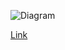 ![Diagram](https://www.planttext.com/api/plantuml/img/ZLLDRn9H5DtFhtY9MmlJBem1IjfK5-xScBWpKnW-8fqnV2mqB6Yh41C2qH2Q6BLM_i0K1w5bmBzmtp_otFU0T0fCogRCuzvppZttlEb1fMgLgxMJagXLxF9X9dDKi9nyqSaR9JjN5GNRojfb8vLpdQh8k2Mtl6-QfgWKFzZxkq_JgUFqIolprihRYLJyE2rU0SFOKls4gryyMnGUxUn6rT4FycXCG_9qFLtII3PeH7zeAhla2_gd7dqAyCEPxDDGn0Ng9tHBK_JwvCaM7qUo36GBTQSqKtsJ1TStcWDy8ay1VCuQPEkne2jz0jA0l5Wax5AiZ_Q0vYnhExG0-qX0yX3WwbSCpZsUadM3gGGahiXbFvhy5uh609_ADXeyURQWxh5H0CKvW3q1SsRoesB4GB8f-xAhRPsl6Odo-3tB8pLyrUsoWzQPx6lzFB7ckL2IjYA8vw_Vc6Q2bpu7sGGwRg60lb0lCbpqKwsIlTFEmR8c56DQsS2uDvhMi9tiCjX6_T1ndVSdjOhARjrGry58RDdK67y-WS1NuxI5F1T8v1m2DIds632Xx2G17OvCdL539xnvRN1FOC8rlcZqUyAtIUPDNkEmeMXukvZ2XnjJWV8cfu2ZdpJ4wlDGh2utAfinHi3oGWdXJ5yZJ7UGD-GAiOS4mRRYcJ6qlrmAerX15-DkayIxLLKS4VPHHHi62_bP1LcXQ-MicuOFsmmtB3RZtxqusCc6YzDPNPom0-kl9FAIXkDMRL4kvWjLySYoSZdB2iUwR6SvpeA-mug_w6KpvlfMn7Hy6M9JUDrt64z3vrpK8E56Q3IsHzdBqSExX6sBQIRCoJCkPbZS75y5JhrWOmRUohzfG0FUnIKrsOaWHiqONIaWE0AUDd_Zt1gecd3ZpfwvPohPIqq7UC3_dFy0)

[Link](https://www.planttext.com/?text=ZLLDRn9H5DtFhtY9MmlJBem1IjfK5-xScBWpKnW-8fqnV2mqB6Yh41C2qH2Q6BLM_i0K1w5bmBzmtp_otFU0T0fCogRCuzvppZttlEb1fMgLgxMJagXLxF9X9dDKi9nyqSaR9JjN5GNRojfb8vLpdQh8k2Mtl6-QfgWKFzZxkq_JgUFqIolprihRYLJyE2rU0SFOKls4gryyMnGUxUn6rT4FycXCG_9qFLtII3PeH7zeAhla2_gd7dqAyCEPxDDGn0Ng9tHBK_JwvCaM7qUo36GBTQSqKtsJ1TStcWDy8ay1VCuQPEkne2jz0jA0l5Wax5AiZ_Q0vYnhExG0-qX0yX3WwbSCpZsUadM3gGGahiXbFvhy5uh609_ADXeyURQWxh5H0CKvW3q1SsRoesB4GB8f-xAhRPsl6Odo-3tB8pLyrUsoWzQPx6lzFB7ckL2IjYA8vw_Vc6Q2bpu7sGGwRg60lb0lCbpqKwsIlTFEmR8c56DQsS2uDvhMi9tiCjX6_T1ndVSdjOhARjrGry58RDdK67y-WS1NuxI5F1T8v1m2DIds632Xx2G17OvCdL539xnvRN1FOC8rlcZqUyAtIUPDNkEmeMXukvZ2XnjJWV8cfu2ZdpJ4wlDGh2utAfinHi3oGWdXJ5yZJ7UGD-GAiOS4mRRYcJ6qlrmAerX15-DkayIxLLKS4VPHHHi62_bP1LcXQ-MicuOFsmmtB3RZtxqusCc6YzDPNPom0-kl9FAIXkDMRL4kvWjLySYoSZdB2iUwR6SvpeA-mug_w6KpvlfMn7Hy6M9JUDrt64z3vrpK8E56Q3IsHzdBqSExX6sBQIRCoJCkPbZS75y5JhrWOmRUohzfG0FUnIKrsOaWHiqONIaWE0AUDd_Zt1gecd3ZpfwvPohPIqq7UC3_dFy0)
